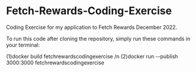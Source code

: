 # Fetch-Rewards-Coding-Exercise
Coding Exercise for my application to Fetch Rewards December 2022.

To run this code after cloning the repository, simply run these commands in your terminal:

(1)docker build fetchrewardscodingexercise /n
(2)docker run --publish 3000:3000 fetchrewardscodingexercise
